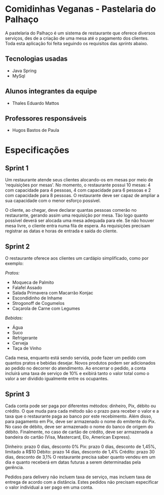 # Comidinhas Veganas - Pastelaria do Palhaço

A pastelaria do Palhaço é um sistema de restaurante que oferece diversos serviços, des de a criação de uma mesa até o pagamento dos clientes. Toda esta aplicação foi feita seguindo os requisitos das *sprints* abaixo.

## Tecnologias usadas

- Java Spring
- MySql

## Alunos integrantes da equipe

* Thales Eduardo Mattos

## Professores responsáveis

* Hugos Bastos de Paula

# Especificações
## Sprint 1

Um restaurante atende seus clientes alocando-os em mesas por meio de 'requisições por mesas'. No momento, o restaurante possui 10 mesas: 4 com capacidade para 4 pessoas, 4 com capacidade para 6 pessoas e 2 com capacidade para 8 pessoas. O restaurante deve ser capaz de ampliar a sua capacidade com o menor esforço possível.

O cliente, ao chegar, deve declarar quantas pessoas comerão no restaurante, gerando assim uma requisição por mesa. Tão logo quanto possível deverá ser alocada uma mesa adequada para ele. Se não houver mesa livre, o cliente entra numa fila de espera. As requisições precisam registrar as datas e horas de entrada e saída do cliente.

## Sprint 2

O restaurante oferece aos clientes um cardápio simplificado, como por exemplo:

*Pratos:*
- Moqueca de Palmito
- Falafel Assado
- Salada Primavera com Macarrão Konjac
- Escondidinho de Inhame
- Strogonoff de Cogumelos
- Caçarola de Carne com Legumes

*Bebidas:*
- Água
- Suco
- Refrigerante
- Cerveja
- Taça de Vinho

Cada mesa, enquanto está sendo servida, pode fazer um pedido com quantos pratos e bebidas desejar. Novos produtos podem ser adicionados ao pedido no decorrer do atendimento. Ao encerrar o pedido, a conta incluirá uma taxa de serviço de 10% e exibirá tanto o valor total como o valor a ser dividido igualmente entre os ocupantes.

## Sprint 3

Cada conta pode ser paga por diferentes métodos: dinheiro, Pix, débito ou crédito. O que muda para cada método são o prazo para receber o valor e a taxa que o restaurante paga ao banco por este recebimento. Além disso, para pagamento em Pix, deve ser armazenado o nome do emitente do Pix. No caso de débito, deve ser armazenado o nome do banco de origem do débito. Finalmente, no caso de cartão de crédito, deve ser armazenada a bandeira do cartão (Visa, Mastercard, Elo, American Express).

Dinheiro: prazo 0 dias, desconto 0%
Pix: prazo 0 dias, desconto de 1,45%, limitado a R$10
Débito: prazo 14 dias, desconto de 1,4%
Crédito: prazo 30 dias, desconto de 3,1%
O restaurante precisa saber quanto vendeu em um dia e quanto receberá em datas futuras a serem determinadas pela gerência.

Pedidos para delivery não incluem taxa de serviço, mas incluem taxa de entrega de acordo com a distância. Estes pedidos não precisam especificar o valor individual a ser pago em uma conta.
